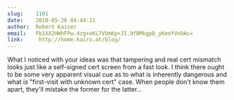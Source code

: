 ```yaml
---
slug:    1101
date:    2010-05-26 04:44:11
author:  Robert Kaiser
email:   Fb1XX2HWhFPw.4zg+eKL7VUmKp+JI.9fBMkgpD_yKeoYVnOAc=
link:     http://home.kairo.at/blog/
---
```


What I noticed with your ideas was that tampering and real cert
mismatch looks just like a self-signed cert screen from a fast look. I
think there ought to be some very apparent visual cue as to what is
inherently dangerous and what is "first-visit with unknown cert"
case. When people don't know them apart, they'll mistake the former
for the latter...
